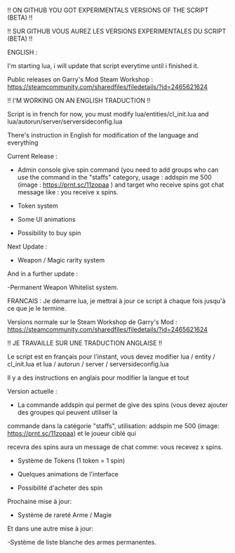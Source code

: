 !! ON GITHUB YOU GOT EXPERIMENTALS VERSIONS OF THE SCRIPT (BETA) !!

!! SUR GITHUB VOUS AUREZ LES VERSIONS EXPERIMENTALES DU SCRIPT (BETA) !!

ENGLISH : 

I'm starting lua, i will update that script everytime until i finished it.


Public releases on Garry's Mod Steam Workshop : https://steamcommunity.com/sharedfiles/filedetails/?id=2465621624

!! I'M WORKING ON AN ENGLISH TRADUCTION !!

Script is in french for now, you must modify lua/entities/cl_init.lua and lua/autorun/server/serversideconfig.lua

There's instruction in English for modification of the language and everything 

Current Release :

- Admin console give spin command (you need to add groups who can use the command in the "staffs" category, usage : addspin me 500 (image : https://prnt.sc/11zopaa ) and target who receive spins got chat message like : you receive x spins.

- Token system 

- Some UI animations

- Possibility to buy spin


Next Update :

- Weapon / Magic rarity system

And in a further update :

-Permanent Weapon Whitelist system.

FRANCAIS :
Je démarre lua, je mettrai à jour ce script à chaque fois jusqu'à ce que je le termine.


Versions normale sur le Steam Workshop de Garry's Mod : https://steamcommunity.com/sharedfiles/filedetails/?id=2465621624

!! JE TRAVAILLE SUR UNE TRADUCTION ANGLAISE !!

Le script est en français pour l'instant, vous devez modifier lua / entity / cl_init.lua et lua / autorun / server / serversideconfig.lua

Il y a des instructions en anglais pour modifier la langue et tout

Version actuelle :

- La commande addspin qui permet de give des spins (vous devez ajouter des groupes qui peuvent utiliser la

commande dans la catégorie "staffs", utilisation: addspin me 500 (image: https://prnt.sc/11zopaa) et le joueur ciblé qui

recevra des spins aura un message de chat comme: vous recevez x spins.

- Système de Tokens (1 token = 1 spin)

- Quelques animations de l'interface

- Possibilité d'acheter des spin


Prochaine mise à jour:

- Système de rareté Arme / Magie

Et dans une autre mise à jour:

-Système de liste blanche des armes permanentes.

